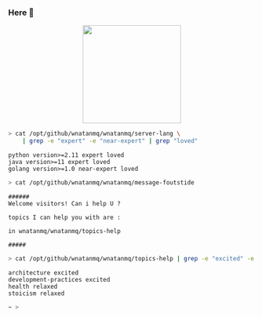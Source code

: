 ### Here 🧷

<p align="center">
<img  align="center" src="https://github.com/wnatanmq/wnatanmq/assets/42272030/11aa5f6c-686f-46ca-b48c-3ebd9f941508" width="200" />
</p>

```bash
> cat /opt/github/wnatanmq/wnatanmq/server-lang \
    | grep -e "expert" -e "near-expert" | grep "loved"
```
```
python version>=2.11 expert loved
java version>=11 expert loved
golang version>=1.0 near-expert loved
```
```bash
> cat /opt/github/wnatanmq/wnatanmq/message-foutstide
```
```
######
Welcome visitors! Can i help U ?

topics I can help you with are :

in wnatanmq/wnatanmq/topics-help

#####
```
```bash
> cat /opt/github/wnatanmq/wnatanmq/topics-help | grep -e "excited" -e ""relaxed"
```
```
architecture excited
development-practices excited
health relaxed
stoicism relaxed
```
```bash
~ >
```
